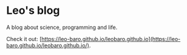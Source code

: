 # Leo's blog

A blog about science, programming and life.

Check it out: [https://leo-baro.github.io/leobaro.github.io](https://leo-baro.github.io/leobaro.github.io/).